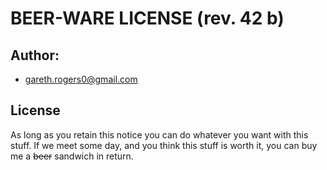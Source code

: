 # BEER-WARE LICENSE (rev. 42 b)

## Author: 

- gareth.rogers0@gmail.com

## License

As long as you retain this notice you can do
whatever you want with this stuff. If we meet
some day, and you think this stuff is worth it,
you can buy me a ~~beer~~ sandwich in return.
